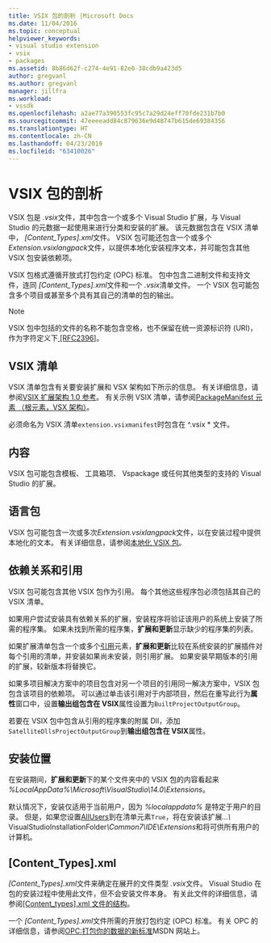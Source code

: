 ```yaml
---
title: VSIX 包的剖析 |Microsoft Docs
ms.date: 11/04/2016
ms.topic: conceptual
helpviewer_keywords:
- visual studio extension
- vsix
- packages
ms.assetid: 8b86d62f-c274-4e91-82e0-38cdb9a423d5
author: gregvanl
ms.author: gregvanl
manager: jillfra
ms.workload:
- vssdk
ms.openlocfilehash: a2ae77a390553fc95c7a29d24eff70fde231b7b0
ms.sourcegitcommit: 47eeeeadd84c879636e9d48747b615de69384356
ms.translationtype: HT
ms.contentlocale: zh-CN
ms.lasthandoff: 04/23/2019
ms.locfileid: "63410026"
---
```

# <a name="anatomy-of-a-vsix-package"></a>VSIX 包的剖析
VSIX 包是 *.vsix*文件，其中包含一个或多个 Visual Studio 扩展，与 Visual Studio 的元数据一起使用来进行分类和安装的扩展。 该元数据包含在 VSIX 清单中， *[Content_Types].xml*文件。 VSIX 包可能还包含一个或多个*Extension.vsixlangpack*文件，以提供本地化安装程序文本，并可能包含其他 VSIX 包安装依赖项。

 VSIX 包格式遵循开放式打包约定 (OPC) 标准。 包中包含二进制文件和支持文件，连同 *[Content_Types].xml*文件和一个 *.vsix*清单文件。 一个 VSIX 包可能包含多个项目或甚至多个具有其自己的清单的包的输出。

> [!NOTE]
> VSIX 包中包括的文件的名称不能包含空格，也不保留在统一资源标识符 (URI)，作为字符定义下[ \[RFC2396\]](http://go.microsoft.com/fwlink/?LinkId=90339)。

## <a name="the-vsix-manifest"></a>VSIX 清单
 VSIX 清单包含有关要安装扩展和 VSX 架构如下所示的信息。 有关详细信息，请参阅[VSIX 扩展架构 1.0 参考](https://msdn.microsoft.com/library/76e410ec-b1fb-4652-ac98-4a4c52e09a2b)。 有关示例 VSIX 清单，请参阅[PackageManifest 元素 （根元素，VSX 架构）](https://msdn.microsoft.com/library/f8ae42ba-775a-4d2b-976a-f556e147f187)。

 必须命名为 VSIX 清单`extension.vsixmanifest`时包含在 ^.vsix * 文件。

## <a name="the-content"></a>内容
 VSIX 包可能包含模板、 工具箱项、 Vspackage 或任何其他类型的支持的 Visual Studio 的扩展。

## <a name="language-packs"></a>语言包
 VSIX 包可能包含一次或多次*Extension.vsixlangpack*文件，以在安装过程中提供本地化的文本。 有关详细信息，请参阅[本地化 VSIX 包](../extensibility/localizing-vsix-packages.md)。

## <a name="dependencies-and-references"></a>依赖关系和引用
 VSIX 包可能包含其他 VSIX 包作为引用。 每个其他这些程序包必须包括其自己的 VSIX 清单。

 如果用户尝试安装具有依赖关系的扩展，安装程序将验证该用户的系统上安装了所需的程序集。 如果未找到所需的程序集，**扩展和更新**显示缺少的程序集的列表。

 如果扩展清单包含一个或多个[引用](/previous-versions/visualstudio/visual-studio-2010/dd393687(v=vs.100))元素，**扩展和更新**比较在系统安装的扩展插件对每个引用的清单，并安装如果尚未安装，则引用扩展。 如果安装早期版本的引用的扩展，较新版本将替换它。

 如果多项目解决方案中的项目包含对另一个项目的引用同一解决方案中，VSIX 包包含该项目的依赖项。 可以通过单击该引用对于内部项目，然后在重写此行为**属性**窗口中，设置**输出组包含在 VSIX**属性设置为`BuiltProjectOutputGroup`。

 若要在 VSIX 包中包含从引用的程序集的附属 Dll，添加`SatelliteDllsProjectOutputGroup`到**输出组包含在 VSIX**属性。

## <a name="installation-location"></a>安装位置
 在安装期间，**扩展和更新**下的某个文件夹中的 VSIX 包的内容看起来 *%LocalAppData%\Microsoft\VisualStudio\14.0\Extensions*。

 默认情况下，安装仅适用于当前用户，因为 *%localappdata%* 是特定于用户的目录。 但是，如果您设置[AllUsers](https://msdn.microsoft.com/library/ac817f50-3276-4ddb-b467-8bbb1432455b)到在清单元素`True`，将在安装该扩展<em>...\\</em> VisualStudioInstallationFolder<em>\Common7\IDE\Extensions</em>和将可供所有用户的计算机。

## <a name="contenttypesxml"></a>[Content_Types].xml
 *[Content_Types].xml*文件来确定在展开的文件类型 *.vsix*文件。 Visual Studio 在包的安装过程中使用此文件，但不会安装文件本身。 有关此文件的详细信息，请参阅[[Content_types].xml 文件的结构](the-structure-of-the-content-types-dot-xml-file.md)。

 一个 *[Content_Types].xml*文件所需的开放打包约定 (OPC) 标准。 有关 OPC 的详细信息，请参阅[OPC:打包你的数据的新标准](https://blogs.msdn.microsoft.com/msdnmagazine/2007/08/08/opc-a-new-standard-for-packaging-your-data/)MSDN 网站上。